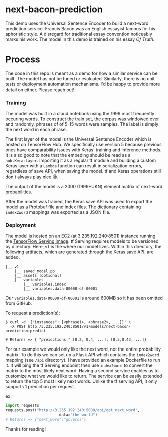 # next-bacon-prediction

This demo uses the Universal Sentence Encoder to build a next-word prediction service. Francis Bacon was an English
essayist famous for his aphoristic style. A disregard for traditional essay convention noticeably marks his work.
The model in this demo is trained on his essay _Of Truth_.


# Process

The code in this repo is meant as a demo for how a similar service can be built. The model has not be tuned or evaluated.
Similarly, there is no unit tests or deployment automation mechanisms. I'd be happy to provide more detail on either. Please reach out!

### Training
The model was built in a cloud notebook using the 1999 most frequently occuring words. To construct the train set, the 
corpus was windowed over and randomly, phrases of
of 5-15 words were samples. The label is simply the next word in each phrase. 

The first layer of the model is the Universal Sentence Encoder which is hosted on TensorFlow Hub. We specifically use version
5 because previous ones have comparability issues with Keras' training and inference methods. It is also good to note that
the embeding should be read as a `hub.KerasLayer`. Importing it as a regular tf module and building a custom Keras layer with 
a `Lambda` function can result in serialization errors, regardless of save API, when saving the model. tf and Keras operations 
still don't always play nice 😔. 

The output of the model is a 2000 (1999+UKN) element matrix of next-word probabilities.

After the model was trained, the Keras save API was used to export the model as a Protobuf file and index files. 
The dictionary containing `index2word` mappings was exported as a JSON file. 

### Deployment

The model is hosted on an EC2 (at 3.235.192.240:8501) instance running the [TensorFlow Serving image](https://www.tensorflow.org/tfx/serving/docker).
tf Serving requires models to be versioned by directory. Here, `v1` is the where our model lives. Within this directory, 
the following artifacts, which are generated through the Keras save API, are added.

```
|__ v1
    |__ saved_model.pb
    |__ assets (optional)
    |__ variables
        |__ variables.index
        |__ variables.data-00000-of-00001
```

Our `variables.data-00000-of-00001` is around 600MB so it has been omitted from GitHub. 

To request a prediction(s):
```shell script
$ curl -d '{"instances": [<phrase1>, <phrase2>, ...]}' \ 
  -X POST http:/3.235.192.240:8501/v1/models/next-bacon-prediction:predict

# Returns => { "preidctions:" [0.2, 0.4, ...], [0.5,0.43, ...]}
```

For our example we would only like the next word, not the entire probability matrix. To do this we can set up a Flask API 
which contains the `index2word` mapping (see `/api` directory). I have provided an example Dockerfile to run it. It will ping the tf Serving
endpoint then use `index2word` to convert the matrix to
the most likely next word. Having a second service enables us to customize what we would like to return. The service can 
be easily extended to return the top 5 most likely next words. Unlike the tf serving API, it only supports 1 prediction per
request.

ex: 
```python
import requests
requests.post("http://3.235.192.240:5000/api/get_next_word",
                        data="the world")
# Returns => {"next_word":"governs"}
```

Thanks for reading!
